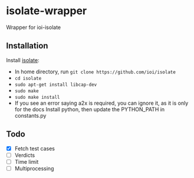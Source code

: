 # isolate-wrapper
Wrapper for ioi-isolate

## Installation
Install [isolate](https://github.com/ioi/isolate):
- In home directory, run `git clone https://github.com/ioi/isolate`
- `cd isolate`
- `sudo apt-get install libcap-dev`
- `sudo make`
- `sudo make install`
- If you see an error saying a2x is required, you can ignore it, as it is only for the docs
Install python, then update the PYTHON_PATH in constants.py

## Todo
- [x] Fetch test cases
- [ ] Verdicts
- [ ] Time limit
- [ ] Multiprocessing
